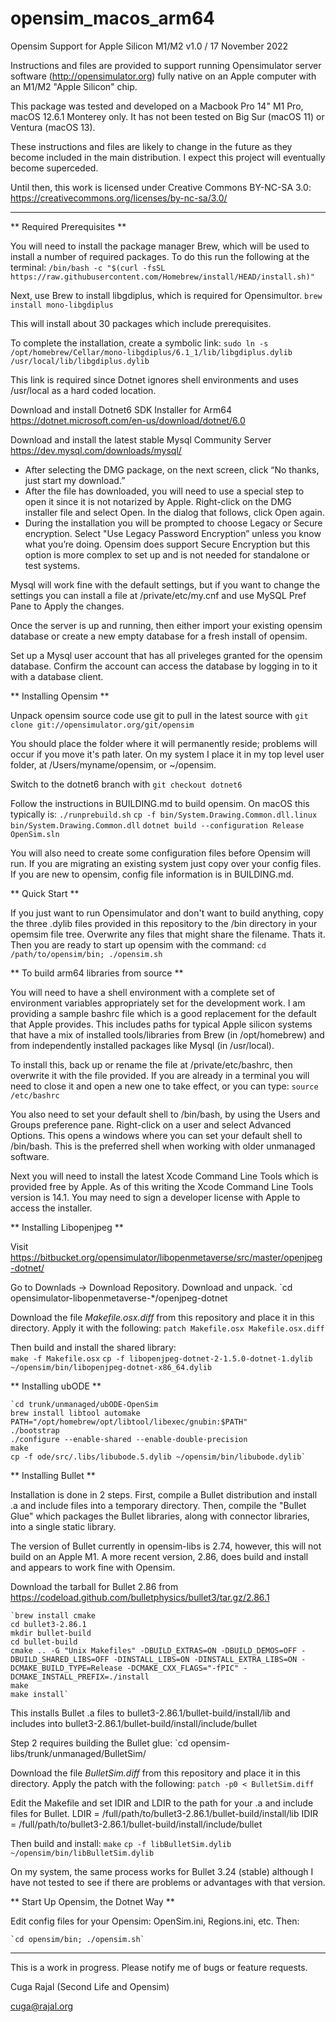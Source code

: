 # opensim_macos_arm64
Opensim Support for Apple Silicon M1/M2
v1.0 / 17 November 2022

Instructions and files are provided to support running Opensimulator server software
(http://opensimulator.org) fully native on an Apple computer with an M1/M2
"Apple Silicon" chip.

This package was tested and developed on a Macbook Pro 14" M1 Pro, macOS 12.6.1
Monterey only. It has not been tested on Big Sur (macOS 11) or Ventura (macOS 13).

These instructions and files are likely to change in the future as they become included
in the main distribution. I expect this project will eventually become superceded.

Until then, this work is licensed under Creative Commons BY-NC-SA 3.0:
https://creativecommons.org/licenses/by-nc-sa/3.0/

-----
** Required Prerequisites **

You will need to install the package manager Brew, which will be used to
install a number of required packages. To do this run the following at the terminal:
	`/bin/bash -c "$(curl -fsSL https://raw.githubusercontent.com/Homebrew/install/HEAD/install.sh)"`

Next, use Brew to install libgdiplus, which is required for Opensimultor.
	`brew install mono-libgdiplus`

This will install about 30 packages which include prerequisites.

To complete the installation, create a symbolic link:
	`sudo ln -s /opt/homebrew/Cellar/mono-libgdiplus/6.1_1/lib/libgdiplus.dylib /usr/local/lib/libgdiplus.dylib`

This link is required since Dotnet ignores shell environments and uses /usr/local
as a hard coded location.

Download and install Dotnet6 SDK Installer for Arm64
	https://dotnet.microsoft.com/en-us/download/dotnet/6.0

Download and install the latest stable Mysql Community Server
	https://dev.mysql.com/downloads/mysql/

  - After selecting the DMG package, on the next screen, click “No thanks, just start my download.”
  - After the file has downloaded, you will need to use a special step to open it
  since it is not notarized by Apple. Right-click on the DMG installer file and select Open.
  In the dialog that follows, click Open again.
  - During the installation you will be prompted to choose Legacy or Secure encryption.
    Select "Use Legacy Password Encryption” unless you know what you’re doing.
    Opensim does support Secure Encryption but this option is more complex to set up
    and is not needed for standalone or test systems.
    
Mysql will work fine with the default settings, but if you want to change the 
settings you can install a file at /private/etc/my.cnf and use MySQL Pref Pane
to Apply the changes.

Once the server is up and running, then either import your existing opensim database or
create a new empty database for a fresh install of opensim. 

Set up a Mysql user account that has all priveleges granted for the opensim database. 
Confirm the account can access the database by logging in to it with a database client.

** Installing Opensim **

Unpack opensim source code use git to pull in the latest source with
	`git clone git://opensimulator.org/git/opensim`

You should place the folder where it will permanently reside; problems will occur
if you move it's path later. On my system I place it in my top level user folder, at
/Users/myname/opensim, or ~/opensim.

Switch to the dotnet6 branch with
	`git checkout dotnet6`
	
Follow the instructions in BUILDING.md to build opensim. On macOS this typically is:
	`./runprebuild.sh`
	`cp -f bin/System.Drawing.Common.dll.linux bin/System.Drawing.Common.dll`
	`dotnet build --configuration Release OpenSim.sln`

You will also need to create some configuration files before Opensim will run.
If you are migrating an existing system just copy over your config files. 
If you are new to opensim, config file information is in BUILDING.md.

** Quick Start **

If you just want to run Opensimulator and don't want to build anything, copy the
three .dylib files provided in this repository to the /bin directory in your opemsim
file tree. Overwrite any files that might share the filename. Thats it. Then you are
ready to start up opensim with the command: 
  `cd /path/to/opensim/bin; ./opensim.sh`

** To build arm64 libraries from source **

You will need to have a shell environment with a complete set of environment 
variables appropriately set for the development work. I am providing a sample
bashrc file which is a good replacement for the default that Apple provides.
This includes paths for typical Apple silicon systems that have a mix of
installed tools/libraries from Brew (in /opt/homebrew) and from independently
installed packages like Mysql (in /usr/local). 

To install this, back up or rename the file at /private/etc/bashrc, then
overwrite it with the file provided. If you are already in a terminal you will
need to close it and open a new one to take effect, or you can type:
  `source /etc/bashrc`

You also need to set your default shell to /bin/bash, by using the Users
and Groups preference pane. Right-click on a user and select Advanced Options.
This opens a windows where you can set your default shell to /bin/bash. This
is the preferred shell when working with older unmanaged software.

Next you will need to install the latest Xcode Command Line Tools which is
provided free by Apple. As of this writing the Xcode Command Line Tools version
is 14.1. You may need to sign a developer license with Apple to access the
installer.


** Installing Libopenjpeg **

Visit https://bitbucket.org/opensimulator/libopenmetaverse/src/master/openjpeg-dotnet/

Go to Downlads -> Download Repository. Download and unpack.
	`cd opensimulator-libopenmetaverse-*/openjpeg-dotnet
	
Download the file _Makefile.osx.diff_ from this repository and place it in this directory.
Apply it with the following:
	`patch Makefile.osx Makefile.osx.diff`

Then build and install the shared library:	
	`make -f Makefile.osx`
	`cp -f libopenjpeg-dotnet-2-1.5.0-dotnet-1.dylib ~/opensim/bin/libopenjpeg-dotnet-x86_64.dylib`


** Installing ubODE **

	`cd trunk/unmanaged/ubODE-OpenSim
	brew install libtool automake
	PATH="/opt/homebrew/opt/libtool/libexec/gnubin:$PATH"
	./bootstrap
	./configure --enable-shared --enable-double-precision 
	make
	cp -f ode/src/.libs/libubode.5.dylib ~/opensim/bin/libubode.dylib`
	
	
** Installing Bullet ** 

Installation is done in 2 steps. First, compile a Bullet distribution and
install .a and include files into a temporary directory. Then, compile the
"Bullet Glue" which packages the Bullet libraries, along with connector
libraries, into a single static library.

The version of Bullet currently in opensim-libs is 2.74, however, this will not
build on an Apple M1. A more recent version, 2.86, does build and install and
appears to work fine with Opensim.

Download the tarball for Bullet 2.86 from
	https://codeload.github.com/bulletphysics/bullet3/tar.gz/2.86.1
	
	`brew install cmake
	cd bullet3-2.86.1
	mkdir bullet-build
	cd bullet-build
	cmake .. -G "Unix Makefiles" -DBUILD_EXTRAS=ON -DBUILD_DEMOS=OFF -DBUILD_SHARED_LIBS=OFF -DINSTALL_LIBS=ON -DINSTALL_EXTRA_LIBS=ON -DCMAKE_BUILD_TYPE=Release -DCMAKE_CXX_FLAGS="-fPIC" -DCMAKE_INSTALL_PREFIX=./install
	make
	make install`

This installs Bullet .a files to bullet3-2.86.1/bullet-build/install/lib
and includes into bullet3-2.86.1/bullet-build/install/include/bullet

Step 2 requires building the Bullet glue:
	`cd opensim-libs/trunk/unmanaged/BulletSim/

Download the file _BulletSim.diff_ from this repository and place it in this directory.
Apply the patch with the following:
	`patch -p0 < BulletSim.diff`

Edit the Makefile and set IDIR and LDIR to the path for your .a and include files for Bullet.
	LDIR = /full/path/to/bullet3-2.86.1/bullet-build/install/lib
	IDIR = /full/path/to/bullet3-2.86.1/bullet-build/install/include/bullet

Then build and install:
	`make`
	`cp -f libBulletSim.dylib ~/opensim/bin/libBulletSim.dylib`

On my system, the same process works for Bullet 3.24 (stable) although I have not tested
to see if there are problems or advantages with that version.


** Start Up Opensim, the Dotnet Way **

Edit config files for your Opensim: OpenSim.ini, Regions.ini, etc. Then:

	`cd opensim/bin; ./opensim.sh`



---

This is a work in progress. Please notify me of bugs or feature requests.

Cuga Rajal (Second Life and Opensim)

cuga@rajal.org
